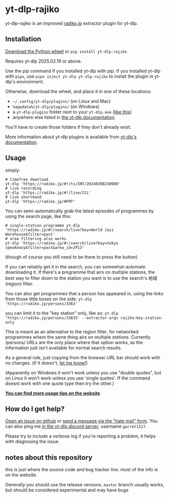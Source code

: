 # yt-dlp-rajiko

yt-dlp-rajiko is an improved [radiko.jp](https://radiko.jp) extractor plugin for yt-dlp.

## Installation

[Download the Python wheel](https://427738.xyz/yt-dlp-rajiko/dl/yt_dlp_rajiko-latest.whl) or `pip install yt-dlp-rajiko`

Requires yt-dlp 2025.02.19 or above.

Use the pip command if you installed yt-dlp with pip. If you installed
yt-dlp with `pipx`, use `pipx inject yt-dlp yt-dlp-rajiko` to install
the plugin in yt-dlp's environment.

Otherwise, download the wheel, and place it in one of these locations:

  - `~/.config/yt-dlp/plugins/` (on Linux and Mac)
  - `%appdata%/yt-dlp/plugins/` (on Windows)
  - a `yt-dlp-plugins` folder next to your `yt-dlp.exe` (<a href="https://427738.xyz/yt-dlp-rajiko/i/installation-pluginsfolder.png">like this</a>)
  - anywhere else listed in [the yt-dlp
    documentation](https://github.com/yt-dlp/yt-dlp#installing-plugins).

You'll have to create those folders if they don't already exist.

More information about yt-dlp plugins is available from [yt-dlp's documentation](https://github.com/yt-dlp/yt-dlp#plugins).

## Usage

simply:
```
# timefree download
yt-dlp 'https://radiko.jp/#!/ts/INT/20240308230000'
# live recording
yt-dlp 'https://radiko.jp/#!/live/CCL'
# live shorthand
yt-dlp 'https://radiko.jp/#FMT'
```

You can semi-automatically grab the latest episodes of programmes by using the search page, like this:
```
# single-station programme yt-dlp
'https://radiko.jp/#!/search/live?key=World Jazz Warehouse&filter=past'
# area filtering also works
yt-dlp 'https://radiko.jp/#!/search/live?key=tokyo speakeasy&filter=past&area_id=JP13'
```
(though of course you still need to be there to press the button)

If you can reliably get it in the search, you can somewhat-automate downloading it.
If there's a programme that airs on multiple stations, the best way to filter down to the station you want is to use the search's 地域 (region) filter.

You can also get programmes that a person has appeared in, using the links from those little boxes on the side:
`yt-dlp 'https://radiko.jp/persons/3363'`

you can limit it to the "key station" only, like so:
`yt-dlp 'https://radiko.jp/persons/33635' --extractor-args rajiko:key-station-only`

This is meant as an alternative to the region filter, for networked programmes where the same thing airs on multiple stations.
Currently /persons/ URLs are the only place where that option works, as the information just isn't available for normal search results.

As a general rule, just copying from the browser URL bar should work with no changes. (if it doesn't, [let me know!](https://github.com/garret1317/yt-dlp-rajiko/issues))

(Apparently on Windows it won't work unless you use "double quotes", but on Linux it won't work unless you use 'single quotes'. If the command doesnt work with one quote type then try the other.)

**[You can find more usage tips on the website](https://427738.xyz/yt-dlp-rajiko/)**

## How do I get help?

[Open an issue on github](https://github.com/garret1317/yt-dlp-rajiko/issues) or [send a message via the "hate mail" form](https://427738.xyz/hate-mail.html).
You can also ping me [in the yt-dlp discord server](https://discord.gg/H5MNcFW63r), username `garret1317`.

Please try to include a verbose log if you're reporting a problem, it helps with diagnosing the issue.

## notes about this repository

this is just where the source code and bug tracker live. most of the info is on the website.

Generally you should use the release versions.
`master` branch usually works, but should be considered experimental and may have bugs
